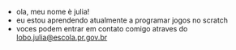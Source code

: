- ola, meu nome è julia!
- eu estou aprendendo atualmente a programar jogos no scratch
- voces podem entrar em contato comigo atraves do lobo.julia@escola.pr.gov.br



